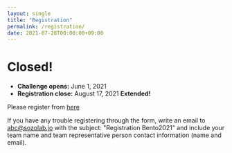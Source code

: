```yaml
---
layout: single
title: "Registration"
permalink: /registration/
date: 2021-07-28T00:00:00+09:00
---
```


# Closed!
- __Challenge opens:__ June 1, 2021
- __Registration close:__ August 17, 2021 __Extended!__

Please register from [here](https://forms.gle/RJ42Z53eVhnVSeGE7)

If you have any trouble registering through the form, write an email to abc@sozolab.jo with the subject: "Registration Bento2021" and include your team name and team representative person contact information (name and email).


